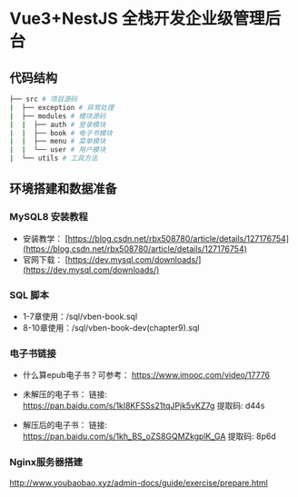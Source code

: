 # Vue3+NestJS 全栈开发企业级管理后台

## 代码结构
```bash
├── src # 项目源码
|  ├── exception # 异常处理
|  ├── modules # 模块源码
|  |  ├── auth # 登录模块
|  |  ├── book # 电子书模块
|  |  ├── menu # 菜单模块
|  |  └── user # 用户模块
|  └── utils # 工具方法
```

## 环境搭建和数据准备
### MySQL8 安装教程

- 安装教学：
[https://blog.csdn.net/rbx508780/article/details/127176754](https://blog.csdn.net/rbx508780/article/details/127176754)
- 官网下载：
[https://dev.mysql.com/downloads/](https://dev.mysql.com/downloads/)

### SQL 脚本

- 1-7章使用：/sql/vben-book.sql
- 8-10章使用：/sql/vben-book-dev(chapter9).sql

### 电子书链接
- 什么算epub电子书？可参考：
https://www.imooc.com/video/17776

- 未解压的电子书：
链接: https://pan.baidu.com/s/1kl8KFSSs21tqJPjk5vKZ7g 提取码: d44s

- 解压后的电子书：
链接: https://pan.baidu.com/s/1kh_BS_oZS8GQMZkgplK_GA 提取码: 8p6d

### Nginx服务器搭建
http://www.youbaobao.xyz/admin-docs/guide/exercise/prepare.html